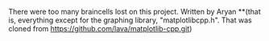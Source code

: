 There were too many braincells lost on this project.
Written by Aryan **(that is, everything except for the graphing library, "matplotlibcpp.h". That was cloned from https://github.com/lava/matplotlib-cpp.git)

